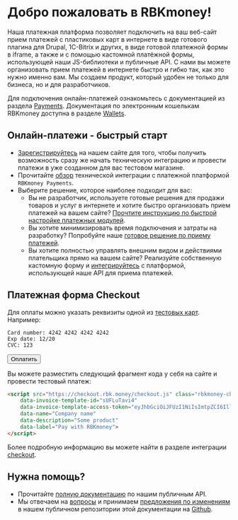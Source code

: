# Добро пожаловать в RBKmoney!

Наша платежная платформа позволяет подключить на ваш веб-сайт прием платежей с пластиковых карт в интернете в виде готового плагина для Drupal, 1C-Bitrix и других, в виде готовой платежной формы в iframe, а также и с помощью кастомной платёжной формы, использующей наши JS-библиотеки и публичные API.
С нами вы можете организовать прием платежей в интернете быстро и гибко так, как это нужно именно вам. Мы создаем продукт, который удобен не только для бизнеса, но и для разработчиков.

Для подключения онлайн-платежей ознакомьтесь с документацией из раздела [Payments](payments/overview.md). Документация по электронным кошелькам RBKmoney доступна в разделе [Wallets](wallets/overview.md).

## Онлайн-платежи - быстрый старт

- [Зарегистрируйтесь](https://dashboard.rbk.money/) на нашем сайте для того, чтобы получить возможность сразу же начать техническую интеграцию и провести платежи в уже созданном для вас тестовом магазине.
- Прочитайте [обзор](/payments/overview) технической интеграции с платежной платформой `RBKmoney Payments`.
- Выберите решение, которое наиболее подходит для вас:
    + Вы не разработчик, используете готовые решения для продажи товаров и услуг в интернете и хотите быстро организовать прием платежей на вашем сайте? [Прочтите инструкцию по быстрой настройке платежных модулей](/payments/cms-modules/bitrix).
    + Вы хотите минимизировать время подключения и затраты на разработку? Попробуйте наше [готовое решение по приему платежей](/payments/checkout).
    + Вы хотите полностью управлять внешним видом и действиями плательщика прямо на вашем сайте? Реализуйте собственную кастомную форму и [интегрируйтесь](/payments/tokenizer) с платформой, использующей наше API для приема платежей.

## Платежная форма Checkout

Для оплаты можно указать реквизиты одной из [тестовых карт](/payments/refs/testcards). Например:

    Card number: 4242 4242 4242 4242
    Exp date: 12/20
    CVC: 123

<button class="live-demo-button">Оплатить</button>

Вы можете разместить следующий фрагмент кода у себя на сайте и провести тестовый платеж:
```html
<script src="https://checkout.rbk.money/checkout.js" class="rbkmoney-checkout"
    data-invoice-template-id="sUFLuTavi4"
    data-invoice-template-access-token="eyJhbGciOiJFUzI1NiIsImtpZCI6IllKSWl0UWNNNll6TkgtT0pyS2s4VWdjdFBVMlBoLVFCLS1tLXJ5TWtrU3MiLCJ0eXAiOiJKV1QifQ.eyJlbWFpbCI6ImFudG9uLmx2YUBnbWFpbC5jb20iLCJleHAiOjAsImp0aSI6InNVRkx2eEhPcjIiLCJuYW1lIjoiQW50b24gS3VyYW5kYSIsInJlc291cmNlX2FjY2VzcyI6eyJjb21tb24tYXBpIjp7InJvbGVzIjpbInBhcnR5LiouaW52b2ljZV90ZW1wbGF0ZXMuc1VGTHVUYXZpNC5pbnZvaWNlX3RlbXBsYXRlX2ludm9pY2VzOndyaXRlIiwicGFydHkuKi5pbnZvaWNlX3RlbXBsYXRlcy5zVUZMdVRhdmk0OnJlYWQiXX19LCJzdWIiOiJmNDI3MjNkMC0yMDIyLTRiNjYtOWY5Mi00NTQ5NzY5ZjFhOTIifQ.23zeJum41PbKd4_p4xg4v7ITNZDjeI72hK3cI5_MbZ8czforsPCYca8yiC9v5dfLeAiKKXxE8Ks-_HowY1EeWA"
    data-name="Company name"
    data-description="Some product"
    data-label="Pay with RBKmoney">
</script>
```
Более подробную информацию вы можете найти в разделе интеграции [checkout](/payments/checkout).

## Нужна помощь?

- Прочитайте [полную документацию](https://developer.rbk.money/api/) по нашим публичным API.
- Мы отвечаем на [вопросы](https://github.com/rbkmoney/docs/issues) и принимаем [предложения по изменениям](https://github.com/rbkmoney/docs/pulls) в нашем публичном репозитории этой документации на [Github](https://github.com/rbkmoney/docs).
